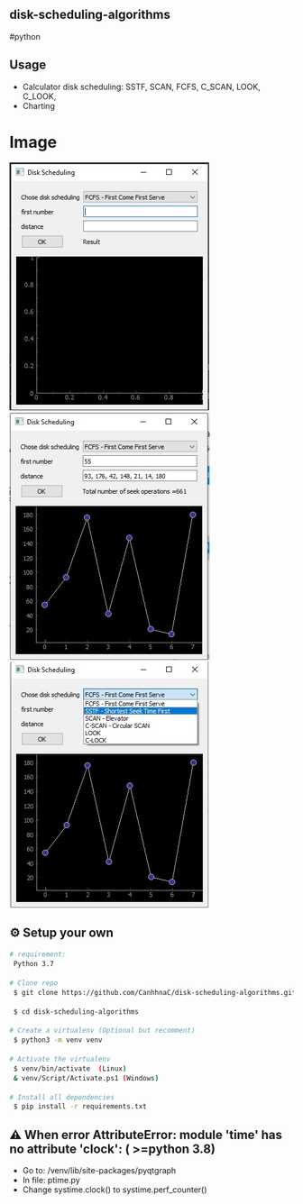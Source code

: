 ## disk-scheduling-algorithms
#python

## Usage

* Calculator disk scheduling: SSTF, SCAN, FCFS, C_SCAN, LOOK, C_LOOK,
* Charting

# Image
![Image of CanhhnaC](/images/1.jpg)
![Image of CanhhnaC](/images/2.jpg)
![Image of CanhhnaC](/images/3.jpg)

## :gear: Setup your own

```bash
# requirement:
 Python 3.7

# Clone repo
 $ git clone https://github.com/CanhhnaC/disk-scheduling-algorithms.git
 
 $ cd disk-scheduling-algorithms
 
# Create a virtualenv (Optional but recomment)
 $ python3 -m venv venv
 
# Activate the virtualenv
 $ venv/bin/activate  (Linux)
 & venv/Script/Activate.ps1 (Windows)

# Install all dependencies
 $ pip install -r requirements.txt
```


## :warning: When error AttributeError: module 'time' has no attribute 'clock': ( >=python 3.8)
  - Go to: /venv/lib/site-packages/pyqtgraph
  - In file: ptime.py
  - Change systime.clock() to systime.perf_counter()
  

